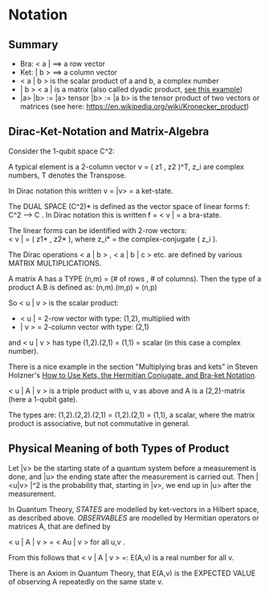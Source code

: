 # Notation

## Summary

* Bra: < a |  ==> a row vector
* Ket: | b >  ==> a column vector
* < a | b > is the scalar product of a and b, a complex number
* | b >  < a | is a matrix (also called dyadic product, [see this example](https://www.matheretter.de/wiki/spaltenvektor-mal-zeilenvektor))
*  |a> |b> := |a> tensor |b>  :=  |a b>  is the tensor product of two vectors or matrices (see here: https://en.wikipedia.org/wiki/Kronecker_product)

##  Dirac-Ket-Notation and Matrix-Algebra

Consider the 1-qubit space C^2: 

A typical element is a 2-column vector  v = ( z1 , z2 )^T, z_i are complex numbers, T denotes the Transpose.

In Dirac notation this written  v = |v>  =  a ket-state.

The DUAL SPACE  (C^2)* is defined as the vector space of linear forms  f: C^2 --> C . In Dirac notation this is written  f = < v | =  a bra-state.

The linear forms can be identified with 2-row vectors:                 
< v |  = ( z1* , z2* ), where z_i* = the complex-conjugate ( z_i ).


The Dirac operations < a | b > , < a | b | c > etc. are defined by various MATRIX MULTIPLICATIONS.

A matrix A has a TYPE (n,m) = (# of rows , # of columns).
Then the type of a product A.B is defined as: (n,m).(m,p)  =  (n,p)

So < u | v > is the scalar product:

* < u | = 2-row vector with type: (1,2), multiplied with 
* | v > = 2-column vector with type: (2,1) 

and < u | v > has type (1,2).(2,1) = (1,1) = scalar (in this case a complex number).

There is a nice example in the section "Multiplying bras and kets" in Steven Holzner's [How to Use Kets, the Hermitian Conjugate, and Bra-ket Notation](https://www.dummies.com/education/science/quantum-physics/how-to-use-kets-the-hermitian-conjugate-and-bra-ket-notation/).

< u | A | v > is a triple product with u, v as above and A is a (2,2)-matrix (here a 1-qubit gate).

The types are: (1,2).(2,2).(2,1) = (1,2).(2,1) = (1,1), a scalar, 
where the matrix product is associative, but not commutative in general.


## Physical Meaning of both Types of Product

Let |v> be the starting state of a quantum system before a measurement is done, and |u> the ending state after the measurement is carried out. 
Then | <u|v> |^2  is the probability that, starting in |v>, we end up
in |u> after the measurement.

In Quantum Theory, *STATES* are modelled by ket-vectors in a Hilbert space, as described above. *OBSERVABLES* are modelled by Hermitian operators or matrices A, that are defined by

< u | A | v > = < Au | v >   for all  u,v .

From this follows that < v | A | v > =: E(A,v) is a real number for all v.

There is an Axiom in Quantum Theory, that E(A,v) is the EXPECTED VALUE of observing A repeatedly on the same state v.      
  
